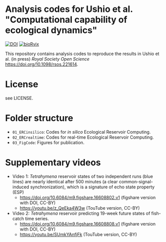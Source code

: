 # Analysis codes for Ushio et al. "Computational capability of ecological dynamics"
[![DOI](https://zenodo.org/badge/604887497.svg)](https://zenodo.org/badge/latestdoi/604887497)
[![bioRvix](https://img.shields.io/badge/bioRxiv-10.1101/2022.06.02.494625-red.svg)](https://doi.org/10.1101/2022.06.02.494625)

This repository contains analysis codes to reproduce the results in Ushio et al. (in press) _Royal Society Open Science_ https://doi.org/10.1098/rsos.221614.

# License
see LICENSE.

# Folder structure
- `01_ERCinsilico`: Codes for _in silico_ Ecological Reservoir Computing.
- `02_ERCrealtime`: Codes for real-time Ecological Reservoir Computing.
- `03_FigCode`: Figures for publication.

# Supplementary videos
- Video 1: _Tetrahymena_ reservoir states of two independent runs (blue lines) are nearly identical after 500 minutes (a clear common-signal-induced synchronization), which is a signature of echo state property (ESP)
  - https://doi.org/10.6084/m9.figshare.16608802.v1 (figshare version with DOI, CC-BY)
  - https://youtu.be/z_QeEka4W3w (TouTube version, CC-BY)
- Video 2: _Tetrahymena_ reservoir predicting 19-week future states of fish-catch time series.
  - https://doi.org/10.6084/m9.figshare.16608808.v1 (figshare version with DOI, CC-BY)
  - https://youtu.be/SUmkYAnfjFk (TouTube version, CC-BY)

